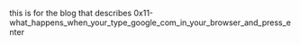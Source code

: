 this is for the blog that describes
0x11-what_happens_when_your_type_google_com_in_your_browser_and_press_enter
